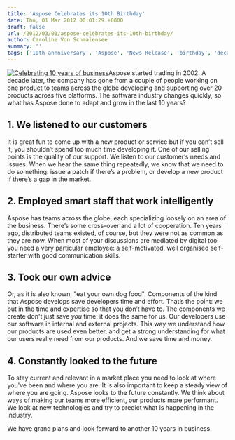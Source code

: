 ```yaml
---
title: 'Aspose Celebrates its 10th Birthday'
date: Thu, 01 Mar 2012 00:01:29 +0000
draft: false
url: /2012/03/01/aspose-celebrates-its-10th-birthday/
author: Caroline Von Schmalensee
summary: ''
tags: ['10th annniversary', 'Aspose', 'News Release', 'birthday', 'decade']
---
```


[](https://blog.aspose.com/wp-content/uploads/sites/2/2012/02/blog-entry-square.png)[![Celebrating 10 years of business][1]](https://blog.aspose.com/wp-content/uploads/sites/2/2012/03/blog-entry-square.jpg)Aspose started trading in 2002. A decade later, the company has gone from a couple of people working on one product to teams across the globe developing and supporting over 20 products across five platforms. The software industry changes quickly, so what has Aspose done to adapt and grow in the last 10 years?

## 1\. We listened to our customers

It is great fun to come up with a new product or service but if you can’t sell it, you shouldn’t spend too much time developing it. One of our selling points is the quality of our support. We listen to our customer’s needs and issues. When we hear the same thing repeatedly, we know that we need to do something: issue a patch if there’s a problem, or develop a new product if there’s a gap in the market.

## 2\. Employed smart staff that work intelligently

Aspose has teams across the globe, each specializing loosely on an area of the business. There’s some cross-over and a lot of cooperation. Ten years ago, distributed teams existed, of course, but they were not as common as they are now. When most of your discussions are mediated by digital tool you need a very particular employee: a self-motivated, well organised self-starter with good communication skills.

## 3\. Took our own advice

Or, as it is also known, "eat your own dog food". Components of the kind that Aspose develops save developers time and effort. That’s the point: we put in the time and expertise so that you don’t have to. The components we create don't just save _you_ time: it does the same for us. Our developers use our software in internal and external projects. This way we understand how our products are used even better, and get a strong understanding for what our users really need from our products. And we save time and money.

## 4\. Constantly looked to the future

To stay current and relevant in a market place you need to look at where you've been and where you are. It is also important to keep a steady view of where you are going. Aspose looks to the future constantly. We think about ways of making our teams more efficient, our products more performant. We look at new technologies and try to predict what is happening in the industry.

We have grand plans and look forward to another 10 years in business.




[1]: https://blog.aspose.com/wp-content/uploads/sites/2/2012/03/blog-entry-square.jpg "Celebrating 10 years of business"



